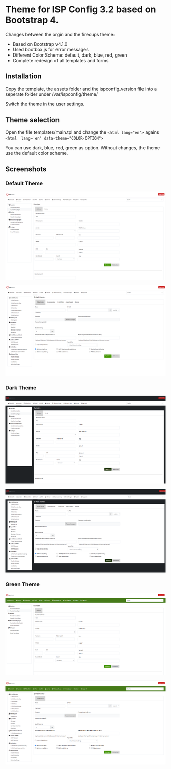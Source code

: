# Theme for ISP Config 3.2 based on Bootstrap 4.

Changes between the orgin and the firecups theme:

 - Based on Bootstrap v4.1.0
 - Used bootbox.js for error messages
 - Different Color Scheme: default, dark, blue, red, green
 - Complete redesign of all templates and forms

## Installation

Copy the template, the assets folder and the ispconfig_version file into a seperate folder under /var/ispconfig/theme/

Switch the theme in the user settings.

## Theme selection

Open the file templates/main.tpl and change the `<html lang="en">` agains `<html  lang='en' data-theme="COLOR-OPTION">`

You can use dark, blue, red, green as option. Without changes, the theme use the default color scheme.

## Screenshots

### Default Theme
![default 1](screenshots/default1.PNG)

![default 2](screenshots/default2.PNG)

### Dark Theme
![dark 1](screenshots/dark1.PNG)

![dark2](screenshots/dark2.PNG)

### Green Theme
![green 1](screenshots/green1.PNG)

![green 2](screenshots/green2.PNG)
